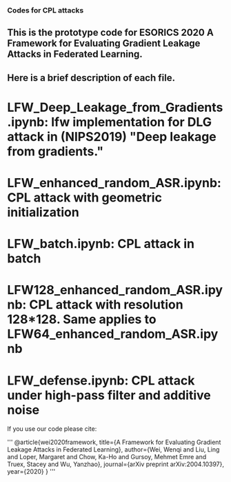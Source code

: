 ### Codes for CPL attacks

## This is the prototype code for ESORICS 2020 A Framework for Evaluating Gradient Leakage Attacks in Federated Learning.


## Here is a brief description of each file.
# LFW_Deep_Leakage_from_Gradients.ipynb: lfw implementation for DLG attack in (NIPS2019) "Deep leakage from gradients."
# LFW_enhanced_random_ASR.ipynb: CPL attack with geometric initialization
# LFW_batch.ipynb: CPL attack in batch
# LFW128_enhanced_random_ASR.ipynb: CPL attack with resolution 128*128. Same applies to LFW64_enhanced_random_ASR.ipynb
# LFW_defense.ipynb: CPL attack under high-pass filter and additive noise





If you use our code please cite:

'''
@article{wei2020framework,
  title={A Framework for Evaluating Gradient Leakage Attacks in Federated Learning},
  author={Wei, Wenqi and Liu, Ling and Loper, Margaret and Chow, Ka-Ho and Gursoy, Mehmet Emre and Truex, Stacey and Wu, Yanzhao},
  journal={arXiv preprint arXiv:2004.10397},
  year={2020}
}
'''

